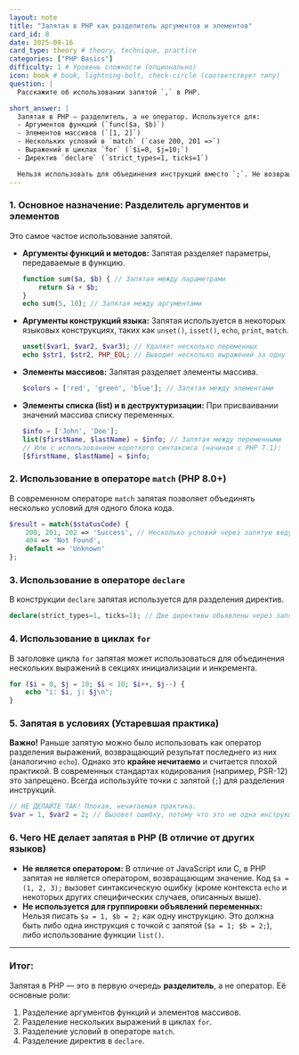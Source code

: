 ```yaml
---
layout: note
title: "Запятая в PHP как разделитель аргументов и элементов"
card_id: 8
date: 2025-09-16
card_type: theory # theory, technique, practice
categories: ["PHP Basics"]
difficulty: 1 # Уровень сложности (опционально)
icon: book # book, lightning-bolt, check-circle (соответствует типу)
question: |
  Расскажите об использовании запятой `,` в PHP.

short_answer: |
  Запятая в PHP — разделитель, а не оператор. Используется для:
  - Аргументов функций (`func($a, $b)`)
  - Элементов массивов (`[1, 2]`)
  - Нескольких условий в `match` (`case 200, 201 =>`)
  - Выражений в циклах `for` (`$i=0, $j=10;`)
  - Директив `declare` (`strict_types=1, ticks=1`)

  Нельзя использовать для объединения инструкций вместо `;`. Не возвращает значение, как в других языках.
---
```


### 1. Основное назначение: Разделитель аргументов и элементов

Это самое частое использование запятой.

*   **Аргументы функций и методов:** Запятая разделяет параметры, передаваемые в функцию.
    ```php
    function sum($a, $b) { // Запятая между параметрами
        return $a + $b;
    }
    echo sum(5, 10); // Запятая между аргументами
    ```
*   **Аргументы конструкций языка:** Запятая используется в некоторых языковых конструкциях, таких как `unset()`, `isset()`, `echo`, `print`, `match`.
    ```php
    unset($var1, $var2, $var3); // Удаляет несколько переменных
    echo $str1, $str2, PHP_EOL; // Выводит несколько выражений за одну операцию
    ```
*   **Элементы массивов:** Запятая разделяет элементы массива.
    ```php
    $colors = ['red', 'green', 'blue']; // Запятая между элементами
    ```
*   **Элементы списка (list) и в деструктуризации:** При присваивании значений массива списку переменных.
    ```php
    $info = ['John', 'Doe'];
    list($firstName, $lastName) = $info; // Запятая между переменными
    // Или с использованием короткого синтаксиса (начиная с PHP 7.1):
    [$firstName, $lastName] = $info;
    ```

### 2. Использование в операторе `match` (PHP 8.0+)

В современном операторе `match` запятая позволяет объединять несколько условий для одного блока кода.

```php
$result = match($statusCode) {
    200, 201, 202 => 'Success', // Несколько условий через запятую ведут к одному результату
    404 => 'Not Found',
    default => 'Unknown'
};
```

### 3. Использование в операторе `declare`

В конструкции `declare` запятая используется для разделения директив.

```php
declare(strict_types=1, ticks=1); // Две директивы объявлены через запятую
```

### 4. Использование в циклах `for`

В заголовке цикла `for` запятая может использоваться для объединения нескольких выражений в секциях инициализации и инкремента.

```php
for ($i = 0, $j = 10; $i < 10; $i++, $j--) {
    echo "i: $i, j: $j\n";
}
```

### 5. Запятая в условиях (Устаревшая практика)

**Важно!** Раньше запятую можно было использовать как оператор разделения выражений, возвращающий результат последнего из них (аналогично `echo`). Однако это **крайне нечитаемо** и считается плохой практикой. В современных стандартах кодирования (например, PSR-12) это запрещено. Всегда используйте точки с запятой (`;`) для разделения инструкций.

```php
// НЕ ДЕЛАЙТЕ ТАК! Плохая, нечитаемая практика.
$var = 1, $var2 = 2; // Вызовет ошибку, потому что это не одна инструкция
```

### 6. Чего НЕ делает запятая в PHP (В отличие от других языков)

*   **Не является оператором:** В отличие от JavaScript или C, в PHP запятая не является оператором, возвращающим значение. Код `$a = (1, 2, 3);` вызовет синтаксическую ошибку (кроме контекста `echo` и некоторых других специфических случаев, описанных выше).
*   **Не используется для группировки объявлений переменных:** Нельзя писать `$a = 1, $b = 2;` как одну инструкцию. Это должна быть либо одна инструкция с точкой с запятой (`$a = 1; $b = 2;`), либо использование функции `list()`.

---

### Итог:

Запятая в PHP — это в первую очередь **разделитель**, а не оператор. Её основные роли:
1.  Разделение аргументов функций и элементов массивов.
2.  Разделение нескольких выражений в циклах `for`.
3.  Разделение условий в операторе `match`.
4.  Разделение директив в `declare`.
